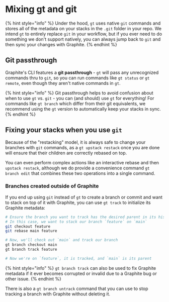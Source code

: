 # Mixing gt and git

{% hint style="info" %}
Under the hood, `gt` uses native `git` commands and stores all of the metadata on your stacks in the `.git` folder in your repo. We intend `gt` to entirely replace `git` in your workflow, but if you ever need to do something we don't support natively, you can always jump back to `git` and then sync your changes with Graphite.
{% endhint %}

## Git passthrough

Graphite's CLI features a **git passthrough** - `gt` will pass any unrecognized commands thru to `git`, so you can run commands like `gt status` or `gt remote`, even though they aren't native commands in `gt`.

{% hint style="info" %}
Git passthrough helps to avoid confusion about when to use `gt` vs. `git` - you can (and should) use `gt` for everything! For commands like `gt branch` which differ from their git equivalents, we recommend using the `gt` version to automatically keep your stacks in sync.
{% endhint %}

## Fixing your stacks when you use `git`

Because of the "restacking" model, it is always safe to change your branches with `git` commands, as a `gt upstack restack` once you are done will ensure that their children are correctly rebased on top.

You can even perform complex actions like an interactive rebase and then `upstack restack`, although we do provide a convenience command `gt branch edit` that combines these two operations into a single command.

### Branches created outside of Graphite

If you end up using `git` instead of `gt` to create a branch or commit and want to stack on top of it with Graphite, you can use `gt track` to initialize its Graphite metadata:

```bash
# Ensure the branch you want to track has the desired parent in its history
# In this case, we want to stack our branch `feature` on `main`
git checkout feature
git rebase main feature

# Now, we'll check out `main` and track our branch
gt branch checkout main
gt branch track feature

# Now we're on `feature`, it is tracked, and `main` is its parent
```

{% hint style="info" %}
`gt branch track` can also be used to fix Graphite metadata if it ever becomes corrupted or invalid due to a Graphite bug or other issue.
{% endhint %}

There is also a `gt branch untrack` command that you can use to stop tracking a branch with Graphite without deleting it.
